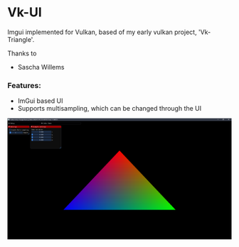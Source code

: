 # Vk-UI
Imgui implemented for Vulkan, based of my early vulkan project, 'Vk-Triangle'.

Thanks to
- Sascha Willems

### Features:
- ImGui based UI
- Supports multisampling, which can be changed through the UI

![](https://github.com/LouisMayor/Vk-UI/blob/master/screenshots/Vk-UI_2019-05-28_21-57-49.png)
